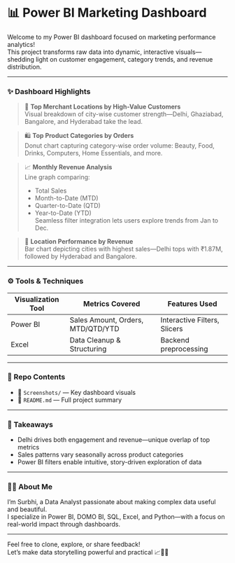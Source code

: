 # 📊 Power BI Marketing  Dashboard

Welcome to my Power BI dashboard focused on marketing performance analytics!  
This project transforms raw data into dynamic, interactive visuals—shedding light on customer engagement, category trends, and revenue distribution.

---

### ✨ Dashboard Highlights

> 📍 **Top Merchant Locations by High-Value Customers**  
> Visual breakdown of city-wise customer strength—Delhi, Ghaziabad, Bangalore, and Hyderabad take the lead.

> 🛍️ **Top Product Categories by Orders**  
> Donut chart capturing category-wise order volume: Beauty, Food, Drinks, Computers, Home Essentials, and more.

> 📈 **Monthly Revenue Analysis**  
> Line graph comparing:
> - Total Sales  
> - Month-to-Date (MTD)  
> - Quarter-to-Date (QTD)  
> - Year-to-Date (YTD)  
> Seamless filter integration lets users explore trends from Jan to Dec.

> 🚀 **Location Performance by Revenue**  
> Bar chart depicting cities with highest sales—Delhi tops with ₹1.87M, followed by Hyderabad and Bangalore.

---


### ⚙️ Tools & Techniques

| Visualization Tool | Metrics Covered    | Features Used                  |
|--------------------|--------------------|--------------------------------|
| Power BI           | Sales Amount, Orders, MTD/QTD/YTD | Interactive Filters, Slicers |
| Excel              | Data Cleanup & Structuring | Backend preprocessing        |

---

### 📂 Repo Contents
- 📸 `Screenshots/` — Key dashboard visuals
- 📑 `README.md` — Full project summary


---

### 🌟 Takeaways
- Delhi drives both engagement and revenue—unique overlap of top metrics  
- Sales patterns vary seasonally across product categories  
- Power BI filters enable intuitive, story-driven exploration of data

---

### 🙋‍♀️ About Me  
I’m Surbhi, a Data Analyst passionate about making complex data useful and beautiful.  
I specialize in Power BI, DOMO BI,  SQL, Excel, and Python—with a focus on real-world impact through dashboards.


---

Feel free to clone, explore, or share feedback!  
Let’s make data storytelling powerful and practical 📈💬✨
